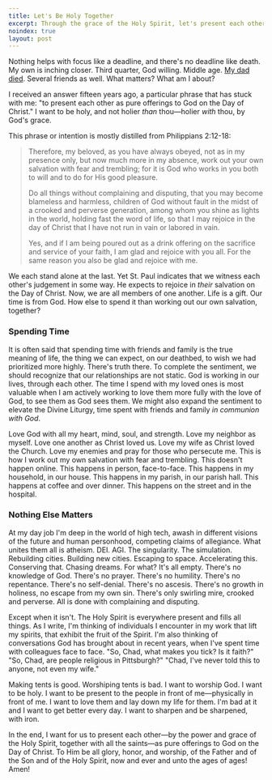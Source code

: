 ```yaml
---
title: Let's Be Holy Together
excerpt: Through the grace of the Holy Spirit, let's present each other as pure offerings to God on the Day of Christ.
noindex: true
layout: post
---
```


Nothing helps with focus like a deadline, and there's no deadline like death.
My own is inching closer. Third quarter, God willing. Middle age. [My dad
died](https://singinghome.com/). Several friends as well. What
matters? What am I about?

I received an answer fifteen years ago, a particular phrase that has stuck with
me: "to present each other as pure offerings to God on the Day of Christ." I
want to be holy, and not holier _than_ thou—holier _with_ thou, by God's grace.

This phrase or intention is mostly distilled from Philippians 2:12-18:

> Therefore, my beloved, as you have always obeyed, not as in my presence only,
> but now much more in my absence, work out your own salvation with fear and
> trembling; for it is God who works in you both to will and to do for His good
> pleasure.
>
> Do all things without complaining and disputing, that you may become
> blameless and harmless, children of God without fault in the midst of a
> crooked and perverse generation, among whom you shine as lights in the world,
> holding fast the word of life, so that I may rejoice in the day of Christ
> that I have not run in vain or labored in vain.
>
> Yes, and if I am being poured out as a drink offering on the sacrifice and
> service of your faith, I am glad and rejoice with you all. For the same
> reason you also be glad and rejoice with me.

We each stand alone at the last. Yet St. Paul indicates that we witness each
other's judgement in some way. He expects to rejoice in _their_ salvation on
the Day of Christ. Now, we are all members of one another. Life is a gift. Our
time is from God. How else to spend it than working out our own salvation,
together?

### Spending Time

It is often said that spending time with friends and family is the true meaning
of life, the thing we can expect, on our deathbed, to wish we had prioritized
more highly. There's truth there. To complete the sentiment, we should
recognize that our relationships are not static. God is working in our lives,
through each other. The time I spend with my loved ones is most valuable when I
am actively working to love them more fully with the love of God, to see them
as God sees them. We might also expand the sentiment to elevate the Divine
Liturgy, time spent with friends and family _in communion with God_.

Love God with all my heart, mind, soul, and strength. Love my neighbor as
myself. Love one another as Christ loved us. Love my wife as Christ loved the
Church. Love my enemies and pray for those who persecute me. This is how I work
out my own salvation with fear and trembling. This doesn't happen online. This
happens in person, face-to-face. This happens in my household, in our house.
This happens in my parish, in our parish hall. This happens at coffee and over
dinner. This happens on the street and in the hospital.

### Nothing Else Matters

At my day job I'm deep in the world of high tech, awash in different visions of
the future and human personhood, competing claims of allegiance. What unites
them all is atheism. DEI. AGI. The singularity. The simulation. Rebuilding
cities. Building new cities. Escaping to space. Accelerating this. Conserving
that. Chasing dreams. For what? It's all empty. There's no knowledge of God.
There's no prayer. There's no humility. There's no repentance. There's no
self-denial. There's no ascesis. There's no growth in holiness, no escape from
my own sin. There's only swirling mire, crooked and perverse. All is done with
complaining and disputing.

Except when it isn't. The Holy Spirit is everywhere present and fills all
things. As I write, I'm thinking of individuals I encounter in my work that
lift my spirits, that exhibit the fruit of the Spirit. I'm also thinking of
conversations God has brought about in recent years, when I've spent time with
colleagues face to face. "So, Chad, what makes you tick? Is it faith?" "So, Chad,
are people religious in Pittsburgh?" "Chad, I've never told this to anyone,
not even my wife."

Making tents is good. Worshiping tents is bad. I want to worship God. I want to
be holy. I want to be present to the people in front of me—physically in front
of me. I want to love them and lay down my life for them. I'm bad at it and I
want to get better every day. I want to sharpen and be sharpened, with iron.

In the end, I want for us to present each other—by the power and grace of the
Holy Spirit, together with all the saints—as pure offerings to God on the Day
of Christ. To Him be all glory, honor, and worship, of the Father and of the
Son and of the Holy Spirit, now and ever and unto the ages of ages! Amen!
